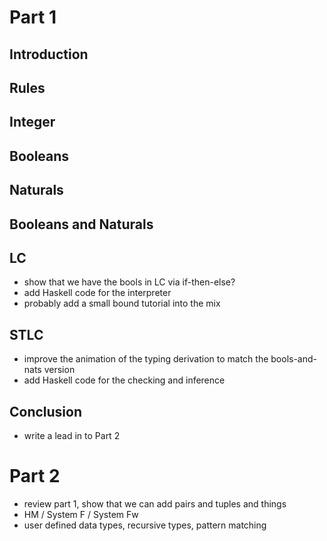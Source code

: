 
# Part 1
## Introduction
## Rules
## Integer
## Booleans
## Naturals
## Booleans and Naturals

## LC
- show that we have the bools in LC via if-then-else?
- add Haskell code for the interpreter
- probably add a small bound tutorial into the mix

## STLC
- improve the animation of the typing derivation to match the bools-and-nats version
- add Haskell code for the checking and inference

## Conclusion
- write a lead in to Part 2

# Part 2
- review part 1, show that we can add pairs and tuples and things
- HM / System F / System Fw
- user defined data types, recursive types, pattern matching

